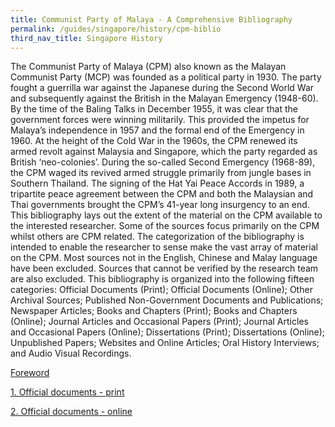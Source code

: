 ```yaml
---
title: Communist Party of Malaya - A Comprehensive Bibliography
permalink: /guides/singapore/history/cpm-biblio
third_nav_title: Singapore History
---
```

The Communist Party of Malaya (CPM) also known as the Malayan Communist Party (MCP) was founded as a political party in 1930. The party fought a guerrilla war against the Japanese during the Second World War and subsequently against the British in the Malayan Emergency (1948-60). By the time of the Baling Talks in December 1955, it was clear that the government forces were winning militarily. This provided the impetus for Malaya’s independence in 1957 and the formal end of the Emergency in 1960. 
At the height of the Cold War in the 1960s, the CPM renewed its armed revolt against Malaysia and Singapore, which the party regarded as British ‘neo-colonies’. During the so-called Second Emergency (1968-89), the CPM waged its revived armed struggle primarily from jungle bases in Southern Thailand. The signing of the Hat Yai Peace Accords in 1989, a tripartite peace agreement between the CPM and both the Malaysian and Thai governments brought the CPM’s 41-year long insurgency to an end.
This bibliography lays out the extent of the material on the CPM available to the interested researcher. Some of the sources focus primarily on the CPM whilst others are CPM related. The categorization of the bibliography is intended to enable the researcher to sense make the vast array of material on the CPM. Most sources not in the English, Chinese and Malay language have been excluded. Sources that cannot be verified by the research team are also excluded.
This bibliography is organized into the following fifteen categories: Official Documents (Print); Official Documents (Online); Other Archival Sources; Published Non-Government Documents and Publications; Newspaper Articles; Books and Chapters (Print); Books and Chapters (Online); Journal Articles and Occasional Papers (Print); Journal Articles and Occasional Papers (Online); Dissertations (Print); Dissertations (Online); Unpublished Papers; Websites and Online Articles; Oral History Interviews; and Audio Visual Recordings.

[Foreword](/files/cpm-biblio/Foreword.pdf)

[1. Official documents - print](/files/cpm-biblio/1%20Official%20documents%20-%20print.pdf)

[2. Official documents - online](/files/cpm-biblio/2%20Official%20documents%20-%20online.pdf)
